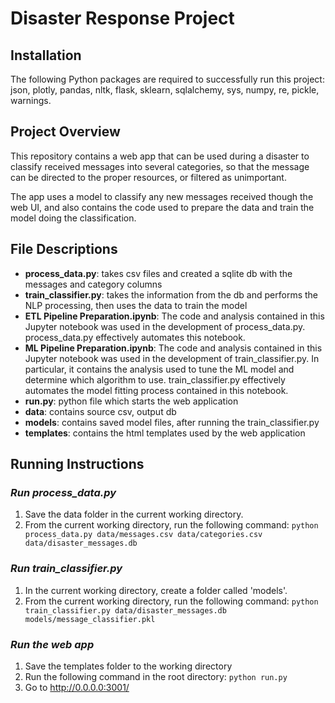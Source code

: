 # Disaster Response Project

## Installation
The following Python packages are required to successfully run this project: json, plotly, pandas, nltk, flask, sklearn, sqlalchemy, sys, numpy, re, pickle, warnings.

## Project Overview
This repository contains a web app that can be used during a disaster to classify received messages into several categories, so that the message can be directed to the proper resources, or filtered as unimportant. 

The app uses a model to classify any new messages received though the web UI, and also contains the code used to prepare the data and train the model doing the classification.

## File Descriptions
* **process_data.py**: takes csv files and created a sqlite db with the messages and category columns
* **train_classifier.py**: takes the information from the db and performs the NLP processing, then uses the data to train the model
* **ETL Pipeline Preparation.ipynb**: The code and analysis contained in this Jupyter notebook was used in the development of process_data.py. process_data.py effectively automates this notebook.
* **ML Pipeline Preparation.ipynb**: The code and analysis contained in this Jupyter notebook was used in the development of train_classifier.py. In particular, it contains the analysis used to tune the ML model and determine which algorithm to use. train_classifier.py effectively automates the model fitting process contained in this notebook.
* **run.py**: python file which starts the web application
* **data**: contains source csv, output db
* **models**: contains saved model files, after running the train_classifier.py
* **templates**: contains the html templates used by the web application

## Running Instructions
### ***Run process_data.py***
1. Save the data folder in the current working directory.
2. From the current working directory, run the following command:
`python process_data.py data/messages.csv data/categories.csv data/disaster_messages.db`

### ***Run train_classifier.py***
1. In the current working directory, create a folder called 'models'.
2. From the current working directory, run the following command:
`python train_classifier.py data/disaster_messages.db models/message_classifier.pkl`

### ***Run the web app***
1. Save the templates folder to the working directory
2. Run the following command in the root directory:
    `python run.py`
3. Go to http://0.0.0.0:3001/

